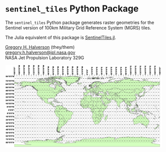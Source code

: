 # `sentinel_tiles` Python Package

The `sentinel_tiles` Python package generates raster geometries for the Sentinel version of 100km Military Grid Reference System (MGRS) tiles.

The Julia equivalent of this package is [SentinelTiles.jl](https://github.com/STARS-Data-Fusion/SentinelTiles.jl).

[Gregory H. Halverson](https://github.com/gregory-halverson-jpl) (they/them)<br>
[gregory.h.halverson@jpl.nasa.gov](mailto:gregory.h.halverson@jpl.nasa.gov)<br>
NASA Jet Propulsion Laboratory 329G

![MGRS grid](MGRS_GZD.png)
